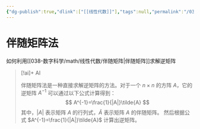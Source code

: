 ```yaml
---
{"dg-publish":true,"dlink":["[[线性代数]]"],"tags":null,"permalink":"/038-数字科学/math/线性代数/伴随矩阵法/","dgPassFrontmatter":true}
---
```



# 伴随矩阵法
如何利用[[038-数字科学/math/线性代数/伴随矩阵\|伴随矩阵]]求解逆矩阵
> [!ai]+ AI
>
> 伴随矩阵法是一种直接求解逆矩阵的方法。对于一个 $n \times n$ 的方阵 $A$，它的逆矩阵 $A^{-1}$ 可以通过以下公式计算得到：
> $$
> A^{-1}=\frac{1}{|A|}\tilde{A}
> $$
> 其中，$|A|$ 表示矩阵 $A$ 的行列式，$\tilde{A}$ 表示矩阵 $A$ 的伴随矩阵。
> 然后根据公式 $A^{-1}=\frac{1}{|A|}\tilde{A}$ 计算出逆矩阵。